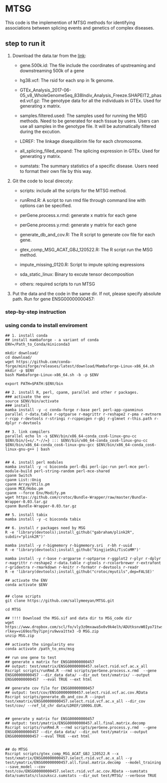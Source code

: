 # MTSG

This code is the implemention of MTSG methods for identifying associations between splicing events and genetics of complex diseases. 



## step to run it

1. Download the data.tar from the [link](https://www.dropbox.com/scl/fo/vly3z0mxawa5x0v9k4elh/ADUtksnvW0Iyo71twsQDNGc?rlkey=vi69osfby7ipnjru9wva1tte3&dl=0):

	- gene.500k.id: The file include the coordinates of upstreaming and downstreaming 500k of a gene

	- hg38.vcf: The rsid for each snp in 1k genome.

	- GTEx_Analysis_2017-06-05_v8_WholeGenomeSeq_838Indiv_Analysis_Freeze.SHAPEIT2_phased.vcf.gz: The genotype data for all the individuals in GTEx. Used for generating x matrix.

	- samples.filtered.used: The samples used for running the MSG methods. Need to be generated for each tissue by users. Users can use all samples in the genotype file. It will be automatically filtered during the excution.

	- LDREF: The linkage disequilibrim file for each chromosome.

	- all_splicing_filled_expand: The splicing expression in GTEx. Used for generating y matrix.
	
	- sumstats: The summary statistics of a specific disease. Users need to format their own file by this way. 

3. Git the code to local direcoty:

	- scripts: include all the scripts for the MTSG method.
	
	- runRmd.R: A script to run rmd file through command line with options can be specified.

	- perGene.process.x.rmd: generate x matrix for each gene
	
	- perGene.process.y.rmd: generate y matrix for each gene

	- generate_db_and_cov.R: The R script to generate cov file for each gene.

	- gtex_comp_MSG_ACAT_GBJ_120522.R: The R script run the MSG method.
	
	- impute_missing_0120.R: Script to impute splcing expressions
	
	- sda_static_linux: Binary to excute tensor decomposition
	
	- others: required scripts to run MTSG
	

4. Put the data and the code in the same dir. If not, please specify absolute path. Run for gene ENSG00000000457:


### step-by-step instruction 
### using conda to install enviroment


```{bash, label = "", linewidth = 85, eval=opt$eval}
## 1. install conda
## install mambaforge - a variant of conda
ENV=/Path_to_Conda/miniconda3

mkdir download/
cd download/
wget https://github.com/conda-forge/miniforge/releases/latest/download/Mambaforge-Linux-x86_64.sh
mkdir -p $ENV
bash Mambaforge-Linux-x86_64.sh -b -p $ENV

export PATH=$PATH:$ENV/bin

## 2. install R, perl, cpanm, parallel and other r packages.
### activate the env
source $ENV/bin/activate
### install
mamba install -y -c conda-forge r-base perl perl-app-cpanminus parallel r-data.table r-optparse r-magrittr r-reshape2 r-pma r-mvtnorm  r-rcpp r-devtools r-stringi r-rcppeigen r-gbj r-glmnet r-this.path r-dplyr r-devtools

## 3. link compilers
parallel echo ln -s $ENV/bin/x86_64-conda_cos6-linux-gnu-cc $ENV/bin/{=s/.*-//=} ::: $ENV/bin/x86_64-conda_cos6-linux-gnu-cc $ENV/bin/x86_64-conda_cos6-linux-gnu-gcc $ENV/bin/x86_64-conda_cos6-linux-gnu-g++ | bash


## 4. install perl modules
mamba install -y -c bioconda perl-dbi perl-ipc-run perl-mce perl-module-build perl-string-random perl-mce-shared
cpanm Switch
cpanm List::Uniq
cpanm Array/Utils.pm
cpanm MCE/Hobo.pm
cpanm --force Env/Modify.pm
wget https://github.com/crotoc/Bundle-Wrapper/raw/master/Bundle-Wrapper-0.03.tar.gz
cpanm Bundle-Wrapper-0.03.tar.gz

## 5. install tabix
mamba install -y -c bioconda tabix

## 6. install r packages need by MSG
R -e 'library(devtools);install_github("gabraham/plink2R", subdir="plink2R")'

mamba install -y r-bigmemory r-bigmemory.sri  r-bh r-uuid
R -e 'library(devtools);install_github("XingjieShi/TisCoMM")'

mamba install -y r-base r-argparse r-optparse r-ggplot2 r-plyr r-dplyr r-magrittr r-reshape2 r-data.table r-gtools r-rcolorbrewer r-extrafont r-gridextra r-rmarkdown r-knitr r-formatr r-devtools r-readr 
R -e 'library(devtools);install_github("crotoc/myutils",dep=FALSE)'

## activate the ENV
conda activate $ENV
```


### 

```{bash}
## clone scripts
git clone https://github.com/sallymeeyan/MTSG.git

cd MTSG

## !!!! Download the MSG.sif and data dir to MSG_code dir
wget https://www.dropbox.com/scl/fo/vly3z0mxawa5x0v9k4elh/ADUtksnvW0Iyo71twsQDNGc?rlkey=vi69osfby7ipnjru9wva1tte3 -O MSG.zip
unzip MSG.zip

## activate the singularity env
conda activate /path_to_env/msg

## run one gene to test
## generate x matrix for ENSG00000000457
## output: test/xmatrix/ENSG00000000457.select.rsid.vcf.ac.x_all
Rscript scripts/runRmd.R --rmd scripts/perGene.process.x.rmd  --gene ENSG00000000457 --dir_data data/ --dir_out test/xmatrix/ --output ENSG00000000457  --eval TRUE --ext html

## generate cov file for ENSG00000000457
## output: test/cov/ENSG00000000457.select.rsid.vcf.ac.cov.RData
Rscript scripts/generate_db_and_cov.R --input test/xmatrix/ENSG00000000457.select.rsid.vcf.ac.x_all --dir_cov test/cov/ --ref_ld_chr data/LDREF/1000G.EUR.


## generate y matrix for ENSG00000000457
## output: test/ymatrix/ENSG00000000457.all.final.matrix.decomp
Rscript scripts/runRmd.R --rmd scripts/perGene.process.y.rmd  --gene ENSG00000000457 --dir_data data/ --dir_out test/ymatrix --output ENSG00000000457 --eval TRUE --ext html


## do MTSG
Rscript scripts/gtex_comp_MSG_ACAT_GBJ_120522.R --x test/xmatrix/ENSG00000000457.select.rsid.vcf.ac.x_all --y test/ymatrix/ENSG00000000457.all.final.matrix.decomp  --model_training --save_model --cov test/cov/ENSG00000000457.select.rsid.vcf.ac.cov.RData --sumstats data/sumstats/clozukscz.sumstats --dir_out test/MTSG/ --verbose TRUE


```







